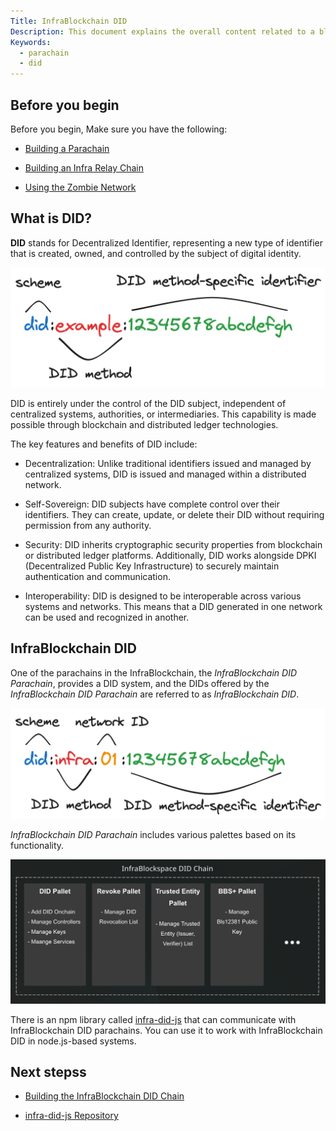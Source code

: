 ```yaml
---
Title: InfraBlockchain DID
Description: This document explains the overall content related to a blockchain specialized for DID (Decentralized Identifier).
Keywords:
  - parachain
  - did
---
```


## Before you begin

Before you begin, Make sure you have the following:

<!-- 
  When the document containing this content is created, please link to that document.
-->

- [Building a Parachain](../tutorials/build/build-a-parachain.md)

- [Building an Infra Relay Chain](../tutorials/build/build-infra-relay-chain.md)

- [Using the Zombie Network](../tutorials/test/simulate-parachains.md)

## What is DID?

**DID** stands for Decentralized Identifier, representing a new type of identifier that is created, owned, and controlled by the subject of digital identity.

![did-method](/media/images/docs/infrablockchain/service-chains/did-method.png)

DID is entirely under the control of the DID subject, independent of centralized systems, authorities, or intermediaries. This capability is made possible through blockchain and distributed ledger technologies.

The key features and benefits of DID include:

- Decentralization: Unlike traditional identifiers issued and managed by centralized systems, DID is issued and managed within a distributed network.

- Self-Sovereign: DID subjects have complete control over their identifiers. They can create, update, or delete their DID without requiring permission from any authority.

- Security: DID inherits cryptographic security properties from blockchain or distributed ledger platforms. Additionally, DID works alongside DPKI (Decentralized Public Key Infrastructure) to securely maintain authentication and communication.

- Interoperability: DID is designed to be interoperable across various systems and networks. This means that a DID generated in one network can be used and recognized in another.

## InfraBlockchain DID

One of the parachains in the InfraBlockchain, the *InfraBlockchain DID Parachain*, provides a DID system, and the DIDs offered by the *InfraBlockchain DID Parachain* are referred to as *InfraBlockchain DID*.

![infra-did-method](/media/images/docs/infrablockchain/service-chains/infra-did-method.png)

*InfraBlockchain DID Parachain* includes various palettes based on its functionality.

![infra-did-pallet](/media/images/docs/infrablockchain/service-chains/infra-did-pallet.png)

There is an npm library called [infra-did-js](https://github.com/InfraBlockchain/infra-did-js/tree/main) that can communicate with InfraBlockchain DID parachains. You can use it to work with InfraBlockchain DID in node.js-based systems.

## Next stepss

- [Building the InfraBlockchain DID Chain](../tutorials/service-chains/infra-did-parachain/)

- [infra-did-js Repository](https://github.com/InfraBlockchain/infra-did-js/tree/main)